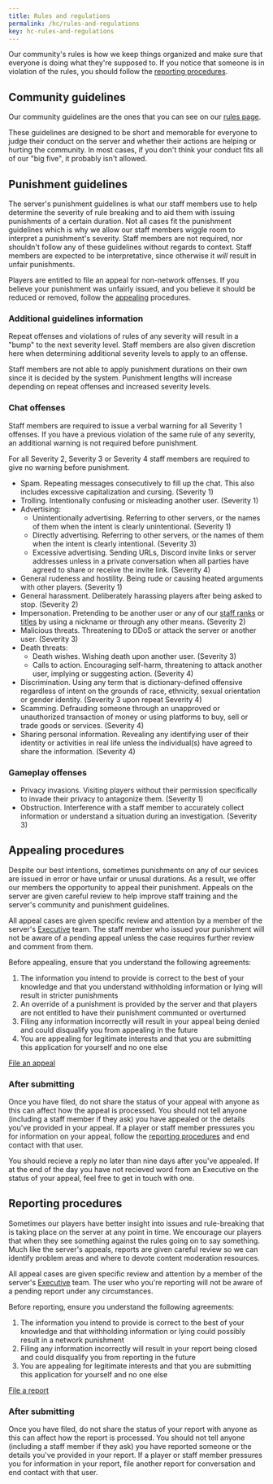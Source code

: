 ```yaml
---
title: Rules and regulations
permalink: /hc/rules-and-regulations
key: hc-rules-and-regulations
---
```


Our community's rules is how we keep things organized and make sure that everyone is doing what they're supposed to. If you notice that someone is in violation of the rules, you should follow the [reporting procedures](#reporting).

## Community guidelines
Our community guidelines are the ones that you can see on our [rules page](../rules).

These guidelines are designed to be short and memorable for everyone to judge their conduct on the server and whether their actions are helping or hurting the community. In most cases, if you don't think your conduct fits all of our "big five", it probably isn't allowed.

## Punishment guidelines
The server's punishment guidelines is what our staff members use to help determine the severity of rule breaking and to aid them with issuing punishments of a certain duration. Not all cases fit the punishment guidelines which is why we allow our staff members wiggle room to interpret a punishment's severity. Staff members are not required, nor shouldn't follow any of these guidelines without regards to context. Staff members are expected to be interpretative, since otherwise it *will* result in unfair punishments.

Players are entitled to file an appeal for non-network offenses. If you believe your punishment was unfairly issued, and you believe it should be reduced or removed, follow the [appealing](#appealing) procedures.

### Additional guidelines information
Repeat offenses and violations of rules of any severity will result in a "bump" to the next severity level. Staff members are also given discretion here when determining additional severity levels to apply to an offense.

Staff members are not able to apply punishment durations on their own since it is decided by the system. Punishment lengths will increase depending on repeat offenses and increased severity levels.

### Chat offenses
Staff members are required to issue a verbal warning for all <span class="severity-1">Severity 1</span> offenses. If you have a previous violation of the same rule of any severity, an additional warning is not required before punishment.

For all <span class="severity-2">Severity 2</span>, <span class="severity-3">Severity 3</span> or <span class="severity-4">Severity 4</span> staff members are required to give no warning before punishment.

* Spam. Repeating messages consecutively to fill up the chat. This also includes excessive capitalization and cursing. (<span class="severity-1">Severity 1</span>)
* Trolling. Intentionally confusing or misleading another user. (<span class="severity-1">Severity 1</span>)
* Advertising:
  * Unintentionally advertising. Referring to other servers, or the names of them when the intent is clearly unintentional. (<span class="severity-1">Severity 1</span>)
  * Directly advertising. Referring to other servers, or the names of them when the intent is clearly intentional. (<span class="severity-3">Severity 3</span>)
  * Excessive advertising. Sending URLs, Discord invite links or server addresses unless in a private conversation when all parties have agreed to share or receive the invite link. (<span class="severity-4">Severity 4</span>)
* General rudeness and hostility. Being rude or causing heated arguments with other players. (<span class="severity-1">Severity 1</span>)
* General harassment. Deliberately harassing players after being asked to stop. (<span class="severity-2">Severity 2</span>)
* Impersonation. Pretending to be another user or any of our [staff ranks](../staff) or [titles](../hc/titles-and-honors) by using a nickname or through any other means. (<span class="severity-2">Severity 2</span>)
* Malicious threats. Threatening to DDoS or attack the server or another user. (<span class="severity-3">Severity 3</span>)
* Death threats:
  * Death wishes. Wishing death upon another user. (<span class="severity-3">Severity 3</span>)
  * Calls to action. Encouraging self-harm, threatening to attack another user, implying or suggesting action. (<span class="severity-4">Severity 4</span>)
* Discrimination. Using any term that is dictionary-defined offensive regardless of intent on the grounds of race, ethnicity, sexual orientation or gender identity. (<span class="severity-3">Severity 3</span> upon repeat <span class="severity-4">Severity 4</span>)
* Scamming. Defrauding someone through an unapproved or unauthorized transaction of money or using platforms to buy, sell or trade goods or services. (<span class="severity-4">Severity 4</span>)
* Sharing personal information. Revealing any identifying user of their identity or activities in real life unless the individual(s) have agreed to share the information. (<span class="severity-4">Severity 4</span>)

### Gameplay offenses
* Privacy invasions. Visiting players without their permission specifically to invade their privacy to antagonize them. (<span class="severity-1">Severity 1</span>)
* Obstruction. Interference with a staff member to accurately collect information or understand a situation during an investigation. (<span class="severity-3">Severity 3</span>)

<!-- <strong><span style="color: #B03A2E">Network Ban</span>:</strong>-->

## Appealing procedures
Despite our best intentions, sometimes punishments on any of our sevices are issued in error or have unfair or unusal durations. As a result, we offer our members the opportunity to appeal their punishment. Appeals on the server are given careful review to help improve staff training and the server's community and punishment guidelines.

All appeal cases are given specific review and attention by a member of the server's [Executive](../hc/content-moderation#executive) team. The staff member who issued your punishment will not be aware of a pending appeal unless the case requires further review and comment from them.

Before appealing, ensure that you understand the following agreements:
1. The information you intend to provide is correct to the best of your knowledge and that you understand withholding information or lying will result in stricter punishments
2. An override of a punishment is provided by the server and that players are not entitled to have their punishment communted or overturned
3. Filing any information incorrectly will result in your appeal being denied and could disqualify you from appealing in the future
4. You are appealing for legitimate interests and that you are submitting this application for yourself and no one else

<a class="button button--outline-primary button--rounded" href="../forms/appeal">File an appeal</a>

### After submitting
Once you have filed, do not share the status of your appeal with anyone as this can affect how the appeal is processed. You should not tell anyone (including a staff member if they ask) you have appealed or the details you've provided in your appeal. If a player or staff member pressures you for information on your appeal, follow the [reporting procedures](#reporting-procedures) and end contact with that user.

You should recieve a reply no later than nine days after you've appealed. If at the end of the day you have not recieved word from an Executive on the status of your appeal, feel free to get in touch with one.

## Reporting procedures
Sometimes our players have better insight into issues and rule-breaking that is taking place on the server at any point in time. We encourage our players that when they see something against the rules going on to say something. Much like the server's appeals, reports are given careful review so we can identify problem areas and where to devote content moderation resources.

All appeal cases are given specific review and attention by a member of the server's [Executive](../hc/content-moderation#executive) team. The user who you're reporting will not be aware of a pending report under any circumstances.

Before reporting, ensure you understand the following agreements:
1. The information you intend to provide is correct to the best of your knowledge and that withholding information or lying could possibly result in a network punishment
2. Filing any information incorrectly will result in your report being closed and could disqualify you from reporting in the future
3. You are appealing for legitimate interests and that you are submitting this application for yourself and no one else

<a class="button button--outline-primary button--rounded" href="../forms/report">File a report</a>

### After submitting
Once you have filed, do not share the status of your report with anyone as this can affect how the report is processed. You should not tell anyone (including a staff member if they ask) you have reported someone or the details you've provided in your report. If a player or staff member pressures you for information in your report, file another report for conversation and end contact with that user.
